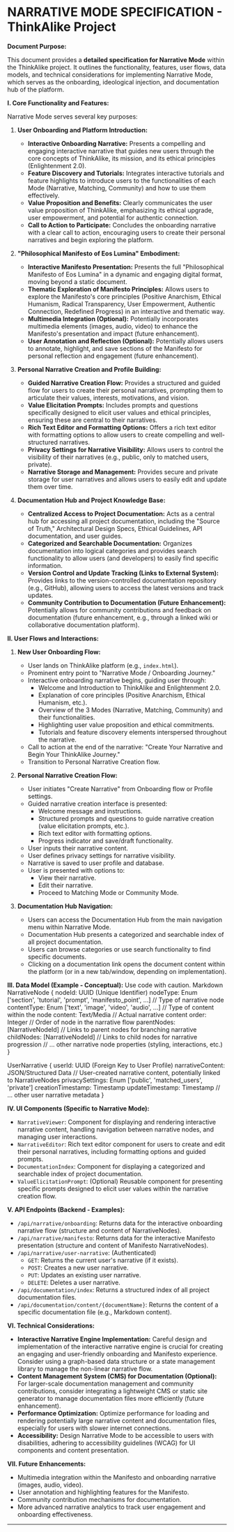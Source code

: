 # NARRATIVE MODE SPECIFICATION - ThinkAlike Project

**Document Purpose:**

This document provides a **detailed specification for Narrative Mode** within the ThinkAlike project.  It outlines the functionality, features, user flows, data models, and technical considerations for implementing Narrative Mode, which serves as the onboarding, ideological injection, and documentation hub of the platform.

**I.  Core Functionality and Features:**

Narrative Mode serves several key purposes:

1.  **User Onboarding and Platform Introduction:**
    *   **Interactive Onboarding Narrative:**  Presents a compelling and engaging interactive narrative that guides new users through the core concepts of ThinkAlike, its mission, and its ethical principles (Enlightenment 2.0).
    *   **Feature Discovery and Tutorials:**  Integrates interactive tutorials and feature highlights to introduce users to the functionalities of each Mode (Narrative, Matching, Community) and how to use them effectively.
    *   **Value Proposition and Benefits:**  Clearly communicates the user value proposition of ThinkAlike, emphasizing its ethical upgrade, user empowerment, and potential for authentic connection.
    *   **Call to Action to Participate:**  Concludes the onboarding narrative with a clear call to action, encouraging users to create their personal narratives and begin exploring the platform.

2.  **"Philosophical Manifesto of Eos Lumina" Embodiment:**
    *   **Interactive Manifesto Presentation:**  Presents the full "Philosophical Manifesto of Eos Lumina" in a dynamic and engaging digital format, moving beyond a static document.
    *   **Thematic Exploration of Manifesto Principles:**  Allows users to explore the Manifesto's core principles (Positive Anarchism, Ethical Humanism, Radical Transparency, User Empowerment, Authentic Connection, Redefined Progress) in an interactive and thematic way.
    *   **Multimedia Integration (Optional):**  Potentially incorporates multimedia elements (images, audio, video) to enhance the Manifesto's presentation and impact (future enhancement).
    *   **User Annotation and Reflection (Optional):**  Potentially allows users to annotate, highlight, and save sections of the Manifesto for personal reflection and engagement (future enhancement).

3.  **Personal Narrative Creation and Profile Building:**
    *   **Guided Narrative Creation Flow:**  Provides a structured and guided flow for users to create their personal narratives, prompting them to articulate their values, interests, motivations, and vision.
    *   **Value Elicitation Prompts:**  Includes prompts and questions specifically designed to elicit user values and ethical principles, ensuring these are central to their narratives.
    *   **Rich Text Editor and Formatting Options:**  Offers a rich text editor with formatting options to allow users to create compelling and well-structured narratives.
    *   **Privacy Settings for Narrative Visibility:**  Allows users to control the visibility of their narratives (e.g., public, only to matched users, private).
    *   **Narrative Storage and Management:**  Provides secure and private storage for user narratives and allows users to easily edit and update them over time.

4.  **Documentation Hub and Project Knowledge Base:**
    *   **Centralized Access to Project Documentation:**  Acts as a central hub for accessing all project documentation, including the "Source of Truth," Architectural Design Specs, Ethical Guidelines, API documentation, and user guides.
    *   **Categorized and Searchable Documentation:**  Organizes documentation into logical categories and provides search functionality to allow users (and developers) to easily find specific information.
    *   **Version Control and Update Tracking (Links to External System):**  Provides links to the version-controlled documentation repository (e.g., GitHub), allowing users to access the latest versions and track updates.
    *   **Community Contribution to Documentation (Future Enhancement):**  Potentially allows for community contributions and feedback on documentation (future enhancement, e.g., through a linked wiki or collaborative documentation platform).

**II.  User Flows and Interactions:**

1.  **New User Onboarding Flow:**
    *   User lands on ThinkAlike platform (e.g., `index.html`).
    *   Prominent entry point to "Narrative Mode / Onboarding Journey."
    *   Interactive onboarding narrative begins, guiding user through:
        *   Welcome and Introduction to ThinkAlike and Enlightenment 2.0.
        *   Explanation of core principles (Positive Anarchism, Ethical Humanism, etc.).
        *   Overview of the 3 Modes (Narrative, Matching, Community) and their functionalities.
        *   Highlighting user value proposition and ethical commitments.
        *   Tutorials and feature discovery elements interspersed throughout the narrative.
    *   Call to action at the end of the narrative: "Create Your Narrative and Begin Your ThinkAlike Journey."
    *   Transition to Personal Narrative Creation flow.

2.  **Personal Narrative Creation Flow:**
    *   User initiates "Create Narrative" from Onboarding flow or Profile settings.
    *   Guided narrative creation interface is presented:
        *   Welcome message and instructions.
        *   Structured prompts and questions to guide narrative creation (value elicitation prompts, etc.).
        *   Rich text editor with formatting options.
        *   Progress indicator and save/draft functionality.
    *   User inputs their narrative content.
    *   User defines privacy settings for narrative visibility.
    *   Narrative is saved to user profile and database.
    *   User is presented with options to:
        *   View their narrative.
        *   Edit their narrative.
        *   Proceed to Matching Mode or Community Mode.

3.  **Documentation Hub Navigation:**
    *   Users can access the Documentation Hub from the main navigation menu within Narrative Mode.
    *   Documentation Hub presents a categorized and searchable index of all project documentation.
    *   Users can browse categories or use search functionality to find specific documents.
    *   Clicking on a documentation link opens the document content within the platform (or in a new tab/window, depending on implementation).

**III. Data Model (Example - Conceptual):**
Use code with caution.
Markdown
NarrativeNode {
nodeId: UUID (Unique Identifier)
nodeType: Enum ['section', 'tutorial', 'prompt', 'manifesto_point', ...] // Type of narrative node
contentType: Enum ['text', 'image', 'video', 'audio', ...] // Type of content within the node
content: Text/Media // Actual narrative content
order: Integer // Order of node in the narrative flow
parentNodes: [NarrativeNodeId] // Links to parent nodes for branching narrative
childNodes: [NarrativeNodeId] // Links to child nodes for narrative progression
// ... other narrative node properties (styling, interactions, etc.)
}

UserNarrative {
userId: UUID (Foreign Key to User Profile)
narrativeContent: JSON/Structured Data // User-created narrative content, potentially linked to NarrativeNodes
privacySettings: Enum ['public', 'matched_users', 'private']
creationTimestamp: Timestamp
updateTimestamp: Timestamp
// ... other user narrative metadata
}

**IV. UI Components (Specific to Narrative Mode):**

*   `NarrativeViewer`: Component for displaying and rendering interactive narrative content, handling navigation between narrative nodes, and managing user interactions.
*   `NarrativeEditor`: Rich text editor component for users to create and edit their personal narratives, including formatting options and guided prompts.
*   `DocumentationIndex`: Component for displaying a categorized and searchable index of project documentation.
*   `ValueElicitationPrompt`: (Optional) Reusable component for presenting specific prompts designed to elicit user values within the narrative creation flow.

**V. API Endpoints (Backend - Examples):**

*   `/api/narrative/onboarding`:  Returns data for the interactive onboarding narrative flow (structure and content of NarrativeNodes).
*   `/api/narrative/manifesto`: Returns data for the interactive Manifesto presentation (structure and content of Manifesto NarrativeNodes).
*   `/api/narrative/user-narrative`: (Authenticated)
    *   `GET`: Returns the current user's narrative (if it exists).
    *   `POST`: Creates a new user narrative.
    *   `PUT`: Updates an existing user narrative.
    *   `DELETE`: Deletes a user narrative.
*   `/api/documentation/index`: Returns a structured index of all project documentation files.
*   `/api/documentation/content/{documentName}`: Returns the content of a specific documentation file (e.g., Markdown content).

**VI.  Technical Considerations:**

*   **Interactive Narrative Engine Implementation:**  Careful design and implementation of the interactive narrative engine is crucial for creating an engaging and user-friendly onboarding and Manifesto experience. Consider using a graph-based data structure or a state management library to manage the non-linear narrative flow.
*   **Content Management System (CMS) for Documentation (Optional):**  For larger-scale documentation management and community contributions, consider integrating a lightweight CMS or static site generator to manage documentation files more efficiently (future enhancement).
*   **Performance Optimization:**  Optimize performance for loading and rendering potentially large narrative content and documentation files, especially for users with slower internet connections.
*   **Accessibility:**  Design Narrative Mode to be accessible to users with disabilities, adhering to accessibility guidelines (WCAG) for UI components and content presentation.

**VII.  Future Enhancements:**

*   Multimedia integration within the Manifesto and onboarding narrative (images, audio, video).
*   User annotation and highlighting features for the Manifesto.
*   Community contribution mechanisms for documentation.
*   More advanced narrative analytics to track user engagement and onboarding effectiveness.

---
